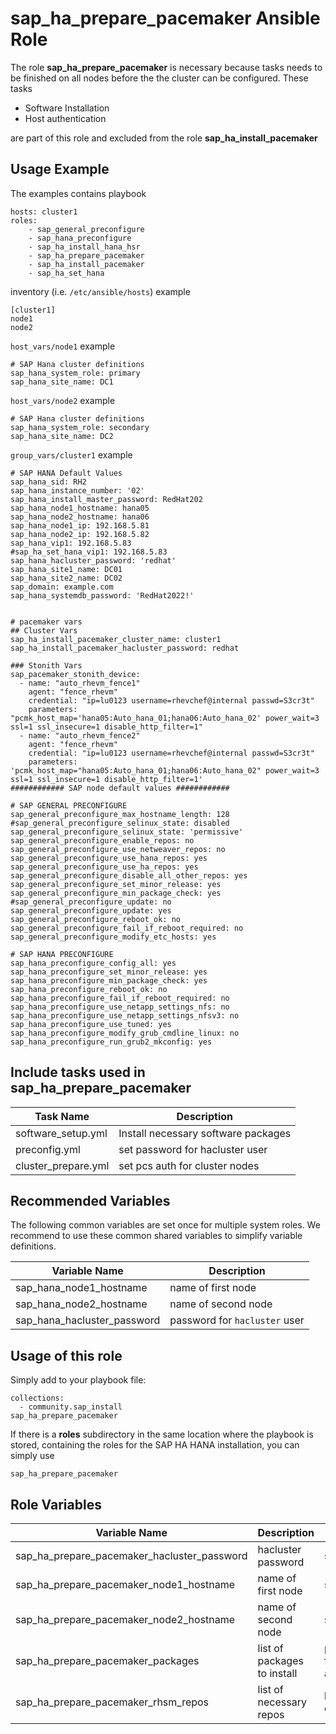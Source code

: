 # sap_ha_prepare_pacemaker Ansible Role

The role **sap_ha_prepare_pacemaker** is necessary because tasks needs to be finished on all nodes before the the cluster can be configured.
These tasks

*   Software Installation
*   Host authentication

are part of this role and excluded from the role **sap_ha_install_pacemaker**

## Usage Example
The examples contains
playbook
```
hosts: cluster1
roles:
    - sap_general_preconfigure
    - sap_hana_preconfigure
    - sap_ha_install_hana_hsr
    - sap_ha_prepare_pacemaker
    - sap_ha_install_pacemaker
    - sap_ha_set_hana
```

inventory (i.e. `/etc/ansible/hosts`) example
```
[cluster1]
node1
node2
```

`host_vars/node1` example
```
# SAP Hana cluster definitions
sap_hana_system_role: primary
sap_hana_site_name: DC1
```

`host_vars/node2` example
```
# SAP Hana cluster definitions
sap_hana_system_role: secondary
sap_hana_site_name: DC2

```

`group_vars/cluster1` example
```
# SAP HANA Default Values
sap_hana_sid: RH2
sap_hana_instance_number: '02'
sap_hana_install_master_password: RedHat202
sap_hana_node1_hostname: hana05
sap_hana_node2_hostname: hana06
sap_hana_node1_ip: 192.168.5.81
sap_hana_node2_ip: 192.168.5.82
sap_hana_vip1: 192.168.5.83
#sap_ha_set_hana_vip1: 192.168.5.83
sap_hana_hacluster_password: 'redhat'
sap_hana_site1_name: DC01
sap_hana_site2_name: DC02
sap_domain: example.com
sap_hana_systemdb_password: 'RedHat2022!'


# pacemaker vars
## Cluster Vars
sap_ha_install_pacemaker_cluster_name: cluster1
sap_ha_install_pacemaker_hacluster_password: redhat

### Stonith Vars
sap_pacemaker_stonith_device:
  - name: "auto_rhevm_fence1"
    agent: "fence_rhevm"
    credential: "ip=lu0123 username=rhevchef@internal passwd=S3cr3t"
    parameters: "pcmk_host_map='hana05:Auto_hana_01;hana06:Auto_hana_02' power_wait=3 ssl=1 ssl_insecure=1 disable_http_filter=1"
  - name: "auto_rhevm_fence2"
    agent: "fence_rhevm"
    credential: "ip=lu0123 username=rhevchef@internal passwd=S3cr3t"
    parameters: 'pcmk_host_map="hana05:Auto_hana_01;hana06:Auto_hana_02" power_wait=3 ssl=1 ssl_insecure=1 disable_http_filter=1'
############ SAP node default values ############

# SAP GENERAL PRECONFIGURE
sap_general_preconfigure_max_hostname_length: 128
#sap_general_preconfigure_selinux_state: disabled
sap_general_preconfigure_selinux_state: 'permissive'
sap_general_preconfigure_enable_repos: no
sap_general_preconfigure_use_netweaver_repos: no
sap_general_preconfigure_use_hana_repos: yes
sap_general_preconfigure_use_ha_repos: yes
sap_general_preconfigure_disable_all_other_repos: yes
sap_general_preconfigure_set_minor_release: yes
sap_general_preconfigure_min_package_check: yes
#sap_general_preconfigure_update: no
sap_general_preconfigure_update: yes
sap_general_preconfigure_reboot_ok: no
sap_general_preconfigure_fail_if_reboot_required: no
sap_general_preconfigure_modify_etc_hosts: yes

# SAP HANA PRECONFIGURE
sap_hana_preconfigure_config_all: yes
sap_hana_preconfigure_set_minor_release: yes
sap_hana_preconfigure_min_package_check: yes
sap_hana_preconfigure_reboot_ok: no
sap_hana_preconfigure_fail_if_reboot_required: no
sap_hana_preconfigure_use_netapp_settings_nfs: no
sap_hana_preconfigure_use_netapp_settings_nfsv3: no
sap_hana_preconfigure_use_tuned: yes
sap_hana_preconfigure_modify_grub_cmdline_linux: no
sap_hana_preconfigure_run_grub2_mkconfig: yes

```

## Include tasks used in sap_ha_prepare_pacemaker
  Task Name|Description
  ---|---
  software_setup.yml|Install necessary software packages
  preconfig.yml|set password for hacluster user
  cluster_prepare.yml|set pcs auth for cluster nodes

## Recommended Variables

The following common variables are set once for multiple system roles. We recommend to use these common shared variables to simplify variable definitions.

Variable Name|Description
---|---
sap_hana_node1_hostname|name of first node
sap_hana_node2_hostname|name of second node
sap_hana_hacluster_password|password for `hacluster` user

##  Usage of this role
Simply add to your playbook file:

```
collections:
  - community.sap_install
sap_ha_prepare_pacemaker
```
If there is a **roles** subdirectory in the same location where the playbook is stored, containing the roles for the SAP HA HANA installation, you can simply use
```
sap_ha_prepare_pacemaker
```

## Role Variables

Variable Name|Description|Default Value
---|---|---
sap_ha_prepare_pacemaker_hacluster_password|hacluster password|sap_hana_hacluster_password
sap_ha_prepare_pacemaker_node1_hostname|name of first node|sap_hana_node1_hostname
sap_ha_prepare_pacemaker_node2_hostname|name of second node|sap_hana_node2_hostname
sap_ha_prepare_pacemaker_packages|list of packages to install|pcs, pacemaker, nfs-util, fence-agents-all, resource-agents-sap-hana
sap_ha_prepare_pacemaker_rhsm_repos|list of necessary repos|list of repos is part of the collection
